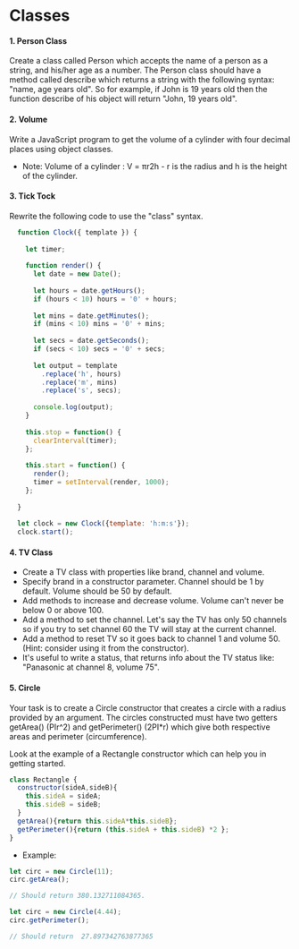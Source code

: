 # Classes

#### 1. Person Class
Create a class called Person which accepts the name of a person as a string, and his/her age as a number. The Person class should have a method called describe which returns a string with the following syntax: "name, age years old". So for example, if John is 19 years old then the function describe of his object will return "John, 19 years old".

#### 2. Volume
Write a JavaScript program to get the volume of a cylinder with four decimal places using object classes. 
* Note: Volume of a cylinder : V = πr2h - r is the radius and h is the height of the cylinder.

#### 3. Tick Tock
Rewrite the following code to use the "class" syntax. 
```javascript
  function Clock({ template }) {
  
    let timer;
  
    function render() {
      let date = new Date();
  
      let hours = date.getHours();
      if (hours < 10) hours = '0' + hours;
  
      let mins = date.getMinutes();
      if (mins < 10) mins = '0' + mins;
  
      let secs = date.getSeconds();
      if (secs < 10) secs = '0' + secs;
  
      let output = template
        .replace('h', hours)
        .replace('m', mins)
        .replace('s', secs);
  
      console.log(output);
    }
  
    this.stop = function() {
      clearInterval(timer);
    };
  
    this.start = function() {
      render();
      timer = setInterval(render, 1000);
    };
  
  }
  
  let clock = new Clock({template: 'h:m:s'});
  clock.start();
```
#### 4. TV Class
* Create a TV class with properties like brand, channel and volume.
* Specify brand in a constructor parameter. Channel should be 1 by default. Volume should be 50 by default.
* Add methods to increase and decrease volume. Volume can't never be below 0 or above 100.
* Add a method to set the channel. Let's say the TV has only 50 channels so if you try to set channel 60 the TV will stay at the current channel.
* Add a method to reset TV so it goes back to channel 1 and volume 50. (Hint: consider using it from the constructor).
* It's useful to write a status, that returns info about the TV status like: "Panasonic at channel 8, volume 75".

#### 5. Circle
Your task is to create a Circle constructor that creates a circle with a radius provided by an argument. The circles constructed must have two getters getArea() (PIr^2) and getPerimeter() (2PI*r) which give both respective areas and perimeter (circumference).

Look at the example of a Rectangle constructor which can help you in getting started. 

```javascript
class Rectangle {
  constructor(sideA,sideB){
    this.sideA = sideA;
    this.sideB = sideB;
  }
  getArea(){return this.sideA*this.sideB};
  getPerimeter(){return (this.sideA + this.sideB) *2 };
}

```
* Example: 
```javascript
let circ = new Circle(11);
circ.getArea();

// Should return 380.132711084365.

let circ = new Circle(4.44);
circ.getPerimeter();

// Should return  27.897342763877365
```
